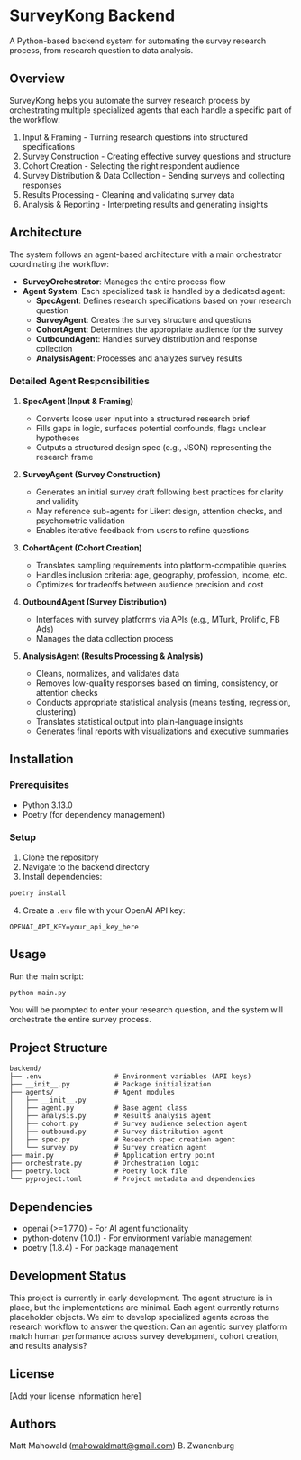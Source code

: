 # SurveyKong Backend

A Python-based backend system for automating the survey research process, from research question to data analysis.

## Overview

SurveyKong helps you automate the survey research process by orchestrating multiple specialized agents that each handle a specific part of the workflow:

1. Input & Framing - Turning research questions into structured specifications
2. Survey Construction - Creating effective survey questions and structure
3. Cohort Creation - Selecting the right respondent audience
4. Survey Distribution & Data Collection - Sending surveys and collecting responses
5. Results Processing - Cleaning and validating survey data
6. Analysis & Reporting - Interpreting results and generating insights

## Architecture

The system follows an agent-based architecture with a main orchestrator coordinating the workflow:

- **SurveyOrchestrator**: Manages the entire process flow
- **Agent System**: Each specialized task is handled by a dedicated agent:
  - **SpecAgent**: Defines research specifications based on your research question
  - **SurveyAgent**: Creates the survey structure and questions
  - **CohortAgent**: Determines the appropriate audience for the survey
  - **OutboundAgent**: Handles survey distribution and response collection
  - **AnalysisAgent**: Processes and analyzes survey results

### Detailed Agent Responsibilities

1. **SpecAgent (Input & Framing)**

   - Converts loose user input into a structured research brief
   - Fills gaps in logic, surfaces potential confounds, flags unclear hypotheses
   - Outputs a structured design spec (e.g., JSON) representing the research frame

2. **SurveyAgent (Survey Construction)**

   - Generates an initial survey draft following best practices for clarity and validity
   - May reference sub-agents for Likert design, attention checks, and psychometric validation
   - Enables iterative feedback from users to refine questions

3. **CohortAgent (Cohort Creation)**

   - Translates sampling requirements into platform-compatible queries
   - Handles inclusion criteria: age, geography, profession, income, etc.
   - Optimizes for tradeoffs between audience precision and cost

4. **OutboundAgent (Survey Distribution)**

   - Interfaces with survey platforms via APIs (e.g., MTurk, Prolific, FB Ads)
   - Manages the data collection process

5. **AnalysisAgent (Results Processing & Analysis)**
   - Cleans, normalizes, and validates data
   - Removes low-quality responses based on timing, consistency, or attention checks
   - Conducts appropriate statistical analysis (means testing, regression, clustering)
   - Translates statistical output into plain-language insights
   - Generates final reports with visualizations and executive summaries

## Installation

### Prerequisites

- Python 3.13.0
- Poetry (for dependency management)

### Setup

1. Clone the repository
2. Navigate to the backend directory
3. Install dependencies:

```bash
poetry install
```

4. Create a `.env` file with your OpenAI API key:

```
OPENAI_API_KEY=your_api_key_here
```

## Usage

Run the main script:

```bash
python main.py
```

You will be prompted to enter your research question, and the system will orchestrate the entire survey process.

## Project Structure

```
backend/
├── .env                  # Environment variables (API keys)
├── __init__.py           # Package initialization
├── agents/               # Agent modules
│   ├── __init__.py
│   ├── agent.py          # Base agent class
│   ├── analysis.py       # Results analysis agent
│   ├── cohort.py         # Survey audience selection agent
│   ├── outbound.py       # Survey distribution agent
│   ├── spec.py           # Research spec creation agent
│   └── survey.py         # Survey creation agent
├── main.py               # Application entry point
├── orchestrate.py        # Orchestration logic
├── poetry.lock           # Poetry lock file
└── pyproject.toml        # Project metadata and dependencies
```

## Dependencies

- openai (>=1.77.0) - For AI agent functionality
- python-dotenv (1.0.1) - For environment variable management
- poetry (1.8.4) - For package management

## Development Status

This project is currently in early development. The agent structure is in place, but the implementations are minimal. Each agent currently returns placeholder objects. We aim to develop specialized agents across the research workflow to answer the question: Can an agentic survey platform match human performance across survey development, cohort creation, and results analysis?

## License

[Add your license information here]

## Authors

Matt Mahowald (mahowaldmatt@gmail.com)
B. Zwanenburg
